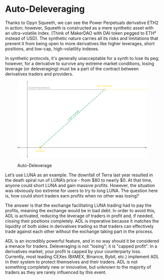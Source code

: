 # Auto-Deleveraging

Thanks to Opyn Squeeth, we can see the Power Perpetuals derivative ETH2 in action; however, Squeeth is constructed as a mere synthetic asset with an ultra-volatile index. (Think of MakerDAO with DAI token pegged to ETH² instead of USD). The synthetic nature carries all its risks and limitations that prevent it from being open to more derivatives like higher leverages, short positions, and low-cap, high-volatility indexes.

In synthetic protocols, it's generally unacceptable for a synth to lose its peg; however, for a derivative to survive any extreme market conditions, losing leverage (or deleveraging) must be a part of the contract between derivatives traders and providers.

<figure><img src="../.gitbook/assets/image (16).png" alt="" width="563"><figcaption><p>Auto-Deleverage</p></figcaption></figure>

Let’s use LUNA as an example. The downfall of Terra last year resulted in the death spiral run of LUNA’s price - from $80 to nearly $0. At that time, anyone could short LUNA and gain massive profits. However, the situation was obviously too extreme for users to try to long LUNA. The question here is, how could short traders earn profits when no other was losing?

The answer is that the exchange facilitating LUNA trading had to pay the profits, meaning the exchange would be in bad debt. In order to avoid this, ADL is activated, reducing the leverage of traders in profit and, if needed, closing their positions completely. ADL is imperative because it matches the liquidity of both sides in derivatives trading so that traders can effectively trade against each other without the exchange taking part in the process.

ADL is an incredibly powerful feature, and in no way should it be considered a menace for traders. Deleveraging is not "losing"; it is "capped profit". In a derivatives market, your profit is capped by your counterparty loss. Currently, most leading CEXes (BitMEX, Binance, Bybit, etc.) implement ADL in their system to protect themselves and their traders. ADL is not something completely new or innovative, but unknown to the majority of traders as they are rarely influenced by this event.
